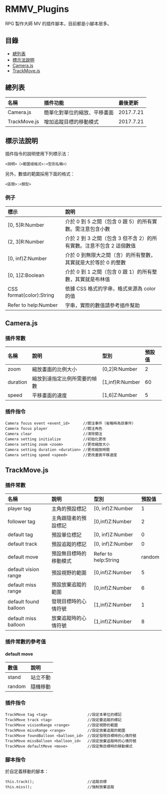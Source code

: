 # RMMV_Plugins
RPG 製作大師 MV 的插件腳本，目前都是小腳本居多。

## 目錄
* [總列表](#總列表)
* [標示法說明](#標示法說明)
* [Camera.js](#Camerajs)
* [TrackMove.js](#TrackMovejs)

## 總列表
| 名稱 | 插件功能 | 最後更新 |
|:----|:----|:----|
|Camera.js| 簡單化對單位的縮放、平移畫面 | 2017.7.21 |
|TrackMove.js| 增加追蹤目標的移動模式 | 2017.7.21 |

## 標示法說明
插件指令的說明使用下列標示法：

    <說明>（<範圍或格式>:<型別名稱>）

另外，數值的範圍採用下面的格式：

    <區間>:<類型>

### 例子
| 標示 | 說明 |
|:----|:----|
|[0, 5]R:Number| 介於 0 到 5 之間（包含 0 跟 5）的所有實數。需注意包含小數 |
|(2, 3]R:Number| 介於 2 到 3 之間（包含 3 但不含 2）的所有實數。注意不包含 2 這個數值 |
|[0, inf)Z:Number| 介於 0 到無限大之間（含）的所有整數，其實就是大於等於 0 的整數 |
|[0, 1]Z:Boolean| 介於 0 到 1 之間（包含 0 跟 1）的所有整數，其實就是布林值 |
|CSS format(color):String| 依據 CSS 格式的字串，格式來源為 color 的值 |
|Refer to help:Number| 字串，實際的數值請參考插件幫助 |

## Camera.js 
### 插件常數
| 名稱 | 說明 | 型別 | 預設值 |
|:----|:----|:----|:----|
|zoom|縮放畫面的比例大小|(0,2]R:Number|2|
|duration|縮放到達指定比例所需要的幀數|[1,inf)R:Number|60|
|speed|平移畫面的速度|[1,6]Z:Number|5|

### 插件指令

    Camera focus event <event_id>      //關注事件（省略時為該事件）
    Camera focus player                //關注角色
    Camera clear                       //清除關注
    Camera setting initialize          //初始化更改
    Camera setting zoom <zoom>         //更改縮放大小
    Camera setting duration <duration> //更改縮放時間
    Camera setting speed <speed>       //更改畫面平移速度
    
## TrackMove.js
### 插件常數
| 名稱 | 說明 | 型別 | 預設值 |
|:----|:----|:----|:----|
|player tag|主角的預設標記|[0, inf)Z:Number|1|
|follower tag|主角跟隨者的預設標記|[0,inf)Z:Number|2|
|default tag|預設單位標記|[0, inf)Z:Number|0|
|default track|預設追蹤的標記|[0, inf)Z:Number|0|
|default move|預設無目標時的移動模式|Refer to help:String|random|
|default vision range|預設視野的範圍|[0,inf)Z:Number|5|
|default miss range|預設放棄追蹤的範圍|[0,inf)Z:Number|6|
|default found balloon|發現目標時的心情符號|[1,inf)Z:Number|1|
|default miss balloon|放棄追蹤時的心情符號|[1,inf)Z:Number|8|

### 插件常數的參考值
#### default move
|數值|說明|
|:----|:----|
|stand|站立不動|
|random|隨機移動|

### 插件指令

    TrackMove tag <tag>                  //設定本單位的標記
    TrackMove track <tag>                //設定要追蹤的標記
    TrackMove visionRange <range>        //設定視野的範圍
    TrackMove missRange <range>          //設定放棄追蹤的範圍
    TrackMove foundBalloon <balloon_id>  //設定發現目標時的心情符號
    TrackMove missBalloon <balloon_id>   //設定放棄追蹤時的心情符號
    TrackMove defaultMove <move>         //設定無目標時的移動模式

### 腳本指令
於自定義移動的腳本：

    this.track();                        //追蹤目標
    this.miss();                         //強制放棄追蹤

